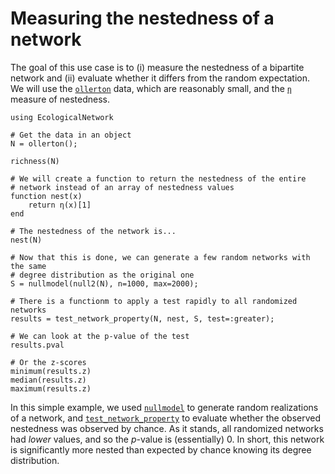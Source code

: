 # Measuring the nestedness of a network

The goal of this use case is to (i) measure the nestedness of a bipartite
network and (ii) evaluate whether it differs from the random expectation. We
will use the [`ollerton`](@ref) data, which are reasonably small, and the
[`η`](@ref) measure of nestedness.

~~~@repl
using EcologicalNetwork

# Get the data in an object
N = ollerton();

richness(N)

# We will create a function to return the nestedness of the entire
# network instead of an array of nestedness values
function nest(x)
    return η(x)[1]
end

# The nestedness of the network is...
nest(N)

# Now that this is done, we can generate a few random networks with the same
# degree distribution as the original one
S = nullmodel(null2(N), n=1000, max=2000);

# There is a functionm to apply a test rapidly to all randomized networks
results = test_network_property(N, nest, S, test=:greater);

# We can look at the p-value of the test
results.pval

# Or the z-scores
minimum(results.z)
median(results.z)
maximum(results.z)
~~~

In this simple example, we used [`nullmodel`](@ref) to generate random
realizations of a network, and [`test_network_property`](@ref) to evaluate
whether the observed nestedness was observed by chance. As it stands, all
randomized networks had *lower* values, and so the *p*-value is (essentially)
0. In short, this network is significantly more nested than expected by
chance knowing its degree distribution.
